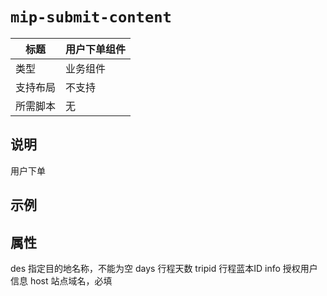 # `mip-submit-content`

标题|用户下单组件
----|----
类型|业务组件
支持布局|不支持
所需脚本|无

## 说明

用户下单

## 示例

<mip-submit-content host="https://mip.6renyou.com" des="巴黎" days="7" tripid="1358" info="{}"></mip-submit-content>

## 属性

des 指定目的地名称，不能为空
days 行程天数
tripid 行程蓝本ID
info   授权用户信息
host 站点域名，必填
